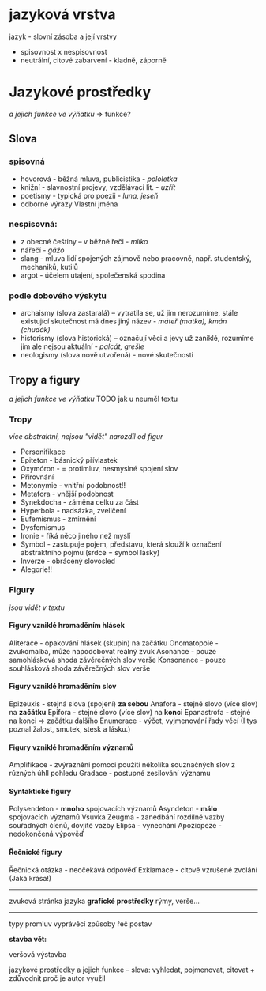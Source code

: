 
# jazyková vrstva

jazyk - slovní zásoba a její vrstvy 
* spisovnost x nespisovnost
* neutrální, citové zabarvení - kladně, záporně

# Jazykové prostředky
_a jejich funkce ve výňatku_
=> funkce?

## Slova
### spisovná
* hovorová - běžná mluva, publicistika - _pololetka_
* knižní - slavnostní projevy, vzdělávací lit. - _uzřít_
* poetismy - typická pro poezii - _luna, jeseň_
* odborné výrazy
Vlastní jména


### nespisovná:
* z obecné češtiny – v běžné řeči - _mlíko_
* nářečí - _gážo_
* slang - mluva lidí spojených zájmově nebo pracovně, např. studentský, mechaniků, kutilů
* argot - účelem utajení, společenská spodina

### podle dobového výskytu

* archaismy (slova zastaralá) – vytratila se, už jim nerozumíme, stále existující skutečnost má dnes jiný název - _máteř (matka), kmán (chudák)_
* historismy (slova historická) – označují věci a jevy už zaniklé, rozumíme jim ale nejsou aktuální -  _palcát, grešle_
* neologismy (slova nově utvořená) - nové skutečnosti

## Tropy a figury
_a jejich funkce ve výňatku_
TODO jak u neuměl textu

### Tropy
_více abstraktní, nejsou "vidět" narozdíl od figur_
* Personifikace
* Epiteton - básnický přívlastek
* Oxymóron - = protimluv, nesmyslné spojení slov
* Přirovnání
* Metonymie - vnitřní podobnost!!
* Metafora - vnější podobnost
* Synekdocha - záměna celku za část
* Hyperbola - nadsázka, zveličení
* Eufemismus - zmírnění
* Dysfemismus
* Ironie - říká něco jiného než myslí
* Symbol - zastupuje pojem, představu, která slouží k označení abstraktního pojmu (srdce = symbol lásky)
* Inverze - obrácený slovosled
* Alegorie!!

### Figury
_jsou vidět v textu_
#### Figury vzniklé hromaděním hlásek
Aliterace - opakování hlásek (skupin) na začátku
Onomatopoie - zvukomalba, může napodobovat reálný zvuk
Asonance - pouze samohlásková shoda závěrečných slov verše
Konsonance - pouze souhlásková shoda závěrečných slov verše

#### Figury vzniklé hromaděním slov
Epizeuxis - stejná slova (spojení) **za sebou**
Anafora - stejné slovo (více slov) na **začátku**
Epifora - stejné slovo (více slov) na **konci**
Epanastrofa - stejné na konci => začátku dalšího
Enumerace - výčet, vyjmenování řady věcí (I tys poznal žalost, smutek, stesk a lásku.)


#### Figury vzniklé hromaděním významů
Amplifikace - zvýraznění pomocí použití několika souznačných slov z různých úhll pohledu
Gradace - postupné zesilování významu

#### Syntaktické figury
Polysendeton - **mnoho** spojovacích významů
Asyndeton - **málo** spojovacích významů
Vsuvka
Zeugma - zanedbání rozdílné vazby souřadných členů, dovjité vazby
Elipsa - vynechání
Apoziopeze - nedokončená výpověď

#### Řečnické figury
Řečnická otázka - neočekává odpověď
Exklamace - citově vzrušené zvolání (Jaká krása!)


---------------
zvuková stránka jazyka
**grafické prostředky**
rýmy, verše...

---------------

typy promluv
vyprávěcí způsoby
řeč postav

**stavba vět:**

veršová výstavba



jazykové prostředky a jejich funkce – slova: vyhledat, pojmenovat, citovat + zdůvodnit proč je autor využil
